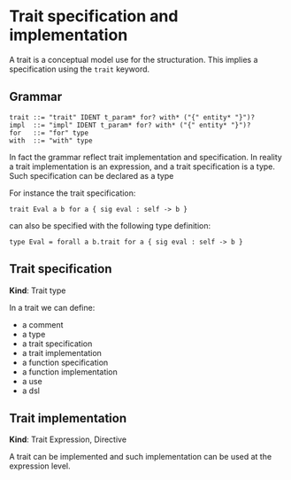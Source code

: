 # Trait specification and implementation

A trait is a conceptual model use for the structuration. This implies
a specification using the `trait` keyword.

## Grammar

```
trait ::= "trait" IDENT t_param* for? with* ("{" entity* "}")?
impl  ::= "impl" IDENT t_param* for? with* ("{" entity* "}")?
for   ::= "for" type
with  ::= "with" type
```

In fact the grammar reflect trait implementation and specification.
In reality a trait implementation is an expression, and a trait
specification is a type. Such specification can be declared as a type

For instance the trait specification:

```
trait Eval a b for a { sig eval : self -> b }
```

can also be specified with the following type definition:

```
type Eval = forall a b.trait for a { sig eval : self -> b } 
```

## Trait specification

**Kind**: Trait type

In a trait we can define:
- a comment
- a type
- a trait specification
- a trait implementation
- a function specification
- a function implementation
- a use
- a dsl

## Trait implementation

**Kind**: Trait Expression, Directive

A trait can be implemented and such implementation can be used at 
the expression level.